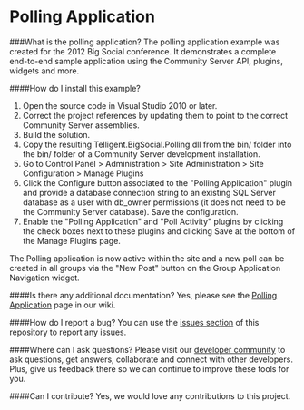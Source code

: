 # Polling Application
###What is the polling application?
The polling application example was created for the 2012 Big Social conference.  It demonstrates a complete end-to-end sample application using the Community Server API, plugins, widgets and more.

####How do I install this example?
1. Open the source code in Visual Studio 2010 or later.
2. Correct the project references by updating them to point to the correct Community Server assemblies.
3. Build the solution.
4. Copy the resulting Telligent.BigSocial.Polling.dll from the bin/ folder into the bin/ folder of a Community Server development installation.
5. Go to Control Panel > Administration > Site Administration > Site Configuration > Manage Plugins
6. Click the Configure button associated to the "Polling Application" plugin and provide a database connection string to an existing SQL Server database as a user with db_owner permissions (it does not need to be the Community Server database).  Save the configuration.
7. Enable the "Polling Application" and "Poll Activity" plugins by clicking the check boxes next to these plugins and clicking Save at the bottom of the Manage Plugins page.

The Polling application is now active within the site and a new poll can be created in all groups via the "New Post" button on the Group Application Navigation widget.

####Is there any additional documentation?
Yes, please see the [Polling Application](https://github.com/Telligent/Sample-Applications/wiki/Polling-Application) page in our wiki.

####How do I report a bug?
You can use the [issues section](https://github.com/Telligent/Sample-Applications/issues) of this repository to report any issues.

####Where can I ask questions?
Please visit our [developer community](http://community.zimbra.com/developers/f) to ask questions, get answers, collaborate and connect with other developers. Plus, give us feedback there so we can continue to improve these tools for you.

####Can I contribute?
Yes, we would love any contributions to this project.
